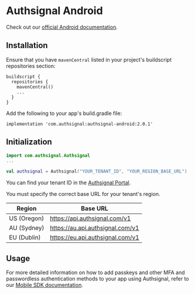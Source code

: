# Authsignal Android

Check out our [official Android documentation](https://docs.authsignal.com/sdks/client/android).

## Installation

Ensure that you have `mavenCentral` listed in your project's buildscript repositories section:

```
buildscript {
  repositories {
    mavenCentral()
    ...
  }
}
```

Add the following to your app's build.gradle file:

```
implementation 'com.authsignal:authsignal-android:2.0.1'
```

## Initialization

```kotlin
import com.authsignal.Authsignal
...

val authsignal = Authsignal("YOUR_TENANT_ID", "YOUR_REGION_BASE_URL")
```

You can find your tenant ID in the [Authsignal Portal](https://portal.authsignal.com/organisations/tenants/api).

You must specify the correct base URL for your tenant's region.

| Region      | Base URL                         |
| ----------- | -------------------------------- |
| US (Oregon) | https://api.authsignal.com/v1    |
| AU (Sydney) | https://au.api.authsignal.com/v1 |
| EU (Dublin) | https://eu.api.authsignal.com/v1 |

## Usage

For more detailed information on how to add passkeys and other MFA and passwordless authentication methods to your app using Authsignal, refer to our [Mobile SDK documentation](https://docs.authsignal.com/sdks/client/mobile).
